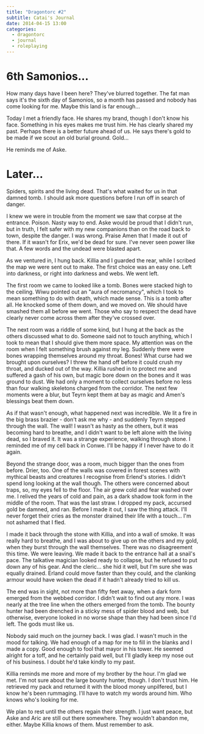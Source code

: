 ```yaml
---
title: "Dragontorc #2"
subtitle: Catai's Journal
date: 2014-04-15 13:00
categories:
  - dragontorc
  - journal
  - roleplaying
---
```


# 6th Samonios...

How many days have I been here? They've blurred together. The fat man says it's
the sixth day of Samonios, so a month has passed and nobody has come looking for
me. Maybe this land is far enough...

Today I met a friendly face. He shares my brand, though I don't know his face.
Something in his eyes makes me trust him. He has clearly shared my past. Perhaps
there is a better future ahead of us. He says there's gold to be made if we
scout an old burial ground. Gold...

He reminds me of Aske.

# Later...

Spiders, spirits and the living dead. That's what waited for us in that damned
tomb. I should ask more questions before I run off in search of danger.

I knew we were in trouble from the moment we saw that corpse at the entrance.
Poison. Nasty way to end. Aske would be proud that I didn't run, but in truth, I
felt safer with my new companions than on the road back to town, despite the
danger. I was wrong. Praise Amen that I made it out of there. If it wasn't for
Erix, we'd be dead for sure. I've never seen power like that. A few words and
the undead were blasted apart.

As we ventured in, I hung back. Killia and I guarded the rear, while I scribed
the map we were sent out to make. The first choice was an easy one. Left into
darkness, or right into darkness and webs. We went left.

The first room we came to looked like a tomb. Bones were stacked high to the
ceiling. Wiwu pointed out an "aura of necromancy", which I took to mean
something to do with death, which made sense. This is a tomb after all. He
knocked some of them down, and we moved on. We should have smashed them all
before we went. Those who say to respect the dead have clearly never come across
them after they've crossed over.

The next room was a riddle of some kind, but I hung at the back as the others
discussed what to do. Someone said not to touch anything, which I took to mean
that I should give them more space. My attention was on the room when I felt
something brush against my leg. Suddenly there were bones wrapping themselves
around my throat. Bones! What curse had we brought upon ourselves? I threw the
hand off before it could crush my throat, and ducked out of the way. Killia
rushed in to protect me and suffered a gash of his own, but magic bore down on
the bones and it was ground to dust. We had only a moment to collect ourselves
before no less than four walking skeletons charged from the corridor. The next
few moments were a blur, but Teyrn kept them at bay as magic and Amen's
blessings beat them down.

As if that wasn't enough, what happened next was incredible. We lit a fire in
the big brass brazier - don't ask me why - and suddenly Teyrn stepped through
the wall. The wall! I wasn't as hasty as the others, but it was becoming hard to
breathe, and I didn't want to be left alone with the living dead, so I braved
it. It was a strange experience, walking through stone. I reminded me of my cell
back in Conwe. I'll be happy if I never have to do it again.

Beyond the strange door, was a room, much bigger than the ones from before.
Drier, too. One of the walls was covered in forest scenes with mythical beasts
and creatures I recognise from Erlend's stories. I didn't spend long looking at
the wall though. The others were concerned about traps, so, my eyes fell to the
floor. The air grew cold and fear washed over me. I relived the years of cold
and pain, as a dark shadow took form in the middle of the room. That was the
last straw. I dropped my pack, accursed gold be damned, and ran. Before I made
it out, I saw the thing attack. I'll never forget their cries as the monster
drained their life with a touch... I'm not ashamed that I fled.

I made it back through the stone with Killia, and into a wall of smoke. It was
really hard to breathe, and I was about to give up on the others and my gold,
when they burst through the wall themselves. There was no disagreement this
time. We were leaving. We made it back to the entrance hall at a snail's pace.
The talkative magician looked ready to collapse, but he refused to put down any
of his gear. And the cleric... she hid it well, but I'm sure she was equally
drained. Erland could move faster than they could, and the clanking armour would
have woken the dead if it hadn't already tried to kill us.

The end was in sight, not more than fifty feet away, when a dark form emerged
from the webbed corridor. I didn't wait to find out any more. I was nearly at
the tree line when the others emerged from the tomb. The bounty hunter had been
drenched in a sticky mess of spider blood and web, but otherwise, everyone
looked in no worse shape than they had been since I'd left. The gods must like
us.

Nobody said much on the journey back. I was glad. I wasn't much in the mood for
talking. We had enough of a map for me to fill in the blanks and I made a copy.
Good enough to fool that mayor in his tower. He seemed alright for a toff, and
he certainly paid well, but I'll gladly keep my nose out of his business. I
doubt he'd take kindly to my past.

Killia reminds me more and more of my brother by the hour. I'm glad we met. I'm
not sure about the large bounty hunter, though. I don't trust him. He retrieved
my pack and returned it with the blood money unpilfered, but I know he's been
rummaging. I'll have to watch my words around him. Who knows who's looking for
me.

We plan to rest until the others regain their strength. I just want peace, but
Aske and Aric are still out there somewhere. They wouldn't abandon me, either.
Maybe Killia knows of them. Must remember to ask.
